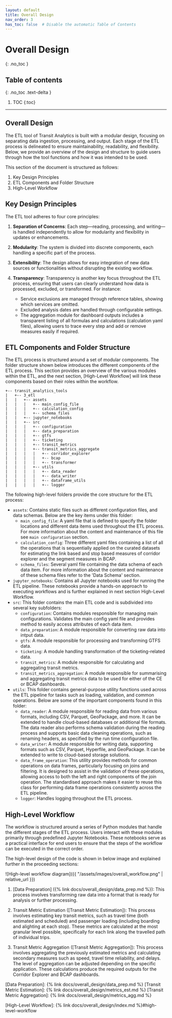 ```yaml
---
layout: default
title: Overall Design
nav_order: 3
has_toc: false  # Disable the automatic Table of Contents
---
```



# Overall Design
{: .no_toc }
## Table of contents
{: .no_toc .text-delta }

1. TOC
{:toc}

---

## Overall Design

The ETL tool of Transit Analytics is built with a modular design, focusing on separating data ingestion, processing, and
output. Each stage of the ETL process is delineated to ensure maintainability, readability, and flexibility.
Below, we provide an overview of the design and structure to guide users through how the tool functions and how it was
intended to be used. 

This section of the document is structured as follows: 
1. Key Design Principles
2. ETL Components and Folder Structure
3. High-Level Workflow

## Key Design Principles

The ETL tool adheres to four core principles:

1. **Separation of Concerns**: Each step—reading, processing, and writing—is handled independently to allow for modularity and flexibility in updates or enhancements.

2. **Modularity**: The system is divided into discrete components, each handling a specific part of the process.

3. **Extensibility**: The design allows for easy integration of new data sources or functionalities without disrupting the existing workflow.

4. **Transparency**: Transparency is another key focus throughout the ETL process, ensuring that users can clearly understand how data is processed, excluded, or transformed. For instance:
    - Service exclusions are managed through reference tables, showing which services are omitted.
    - Excluded analysis dates are handled through configurable settings.
    - The aggregation module for dashboard outputs includes a transparent listing of all formulas and calculations (calculation yaml files), allowing users to trace every step and add or remove measures easily if required.

## ETL Components and Folder Structure

The ETL process is structured around a set of modular components. The folder structure shown below introduces the different components of the ETL process. This section provides an overview of the various modules within the ETL, and the next section, [High-Level Workflow] will link these components based on their roles within the workflow.

```shell
+-- transit_analytics_tools
|   +-- 3_etl
|   |   +-- assets
|   |   |   +-- main_config_file
|   |   |   +-- calculation_config
|   |   |   +-- schema_files
|   |   +-- jupyter_notebooks
|   |   +-- src
|   |   |   +-- configuration
|   |   |   +-- data_preparation
|   |   |   +-- gtfs
|   |   |   +-- ticketing
|   |   |   +-- transit_metrics
|   |   |   +-- transit_metrics_aggregate
|   |   |   |   +-- corridor_explorer
|   |   |   |   +-- bcap
|   |   |   |   +-- transformer
|   |   |   +-- utils
|   |   |   |   +-- data_reader
|   |   |   |   +-- data_writer
|   |   |   |   +-- dataframe_utils
|   |   |   |   +-- logger
```

The following high-level folders provide the core structure for the ETL process:

- `assets`: Contains static files such as different configuration files, and data schemas. Below are the key items under this folder:
  - `main_config_file`: A yaml file that is defined to specify the folder locations and different data items used throughout the ETL process. For more information about the content and maintenance of this file see `main configuration` section.  
  - `calculation_config`: Three different yaml files containing a list of all the operations that is sequentially applied on the curated datasets for estimating the link based and stop based measures of corridor explorer and the segment measures in BCAP. 
  - `schema_files`: Several yaml file containing the data schema of each data item. For more information about the content and maintenance of these schema files refer to the 'Data Schema' section. 
- `jupyter_notebooks`: Contains all Jupyter notebooks used for running the ETL pipeline. These notebooks provide a hands-on approach to executing workflows and is further explained in next section High-Level Workflow.
- `src`: This folder contains the main ETL code and is subdivided into several key subfolders:
  - `configuration`: Contains modules responsible for managing main configurations. Validates the main config yaml file and provides method to easily access attributes of each data item.
  - `data_preparation`: A module responsible for converting raw data into intput data.
  - `gtfs`: A module responsible for processing and transforming GTFS data.
  - `ticketing`: A module handling transformation of the ticketing-related data.
  - `transit_metrics`: A module responsible for calculating and aggregating transit metrics.
  - `transit_metrics_aggregation`: A module responsible for summarising and aggregating transit metrics data to be used for either of the CE or BCAP dashboards.
- `utils`: This folder contains general-purpose utility functions used across the ETL pipeline for tasks such as loading, validation, and common operations. Below are some of the important components found in this folder:
  - `data_reader`: A module responsible for reading data from various formats, including CSV, Parquet, GeoPackage, and more. It can be extended to handle cloud-based databases or additional file formats. The data reader also performs schema validation during the reading process and supports basic data cleaning operations, such as renaming headers, as specified by the run time configuration file.
  - `data_writer`: A module responsible for writing data, supporting formats such as CSV, Parquet, Hyperfile, and GeoPackage. It can be extended to write to cloud-based storage solutions. 
  - `data_frame_operation`: This utility provides methods for common operations on data frames, particularly focusing on joins and filtering. It is designed to assist in the validation of these operations, allowing access to both the left and right components of the join operation. The standardised approach makes it easier to reuse this class for performing data frame operations consistently across the ETL pipeline.
  - `logger`: Handles logging throughout the ETL process. 


## High-Level Workflow

The workflow is structured around a series of Python modules that handle the different stages of the ETL process. Users
interact with these modules primarily through predefined Jupyter Notebooks. These notebooks serve as a practical
interface for end users to ensure that the steps of the workflow can be executed in the correct order.

The high-level design of the code is shown in below image and explained further in the proceeding sections:

![High-level workflow diagram]({{ "/assets/images/overall_workflow.png" | relative_url }})

1. [Data Preparation] ({% link docs/overall_design/data_prep.md %}): This process involves transforming raw data into a format that is ready for analysis or further processing.

2. Transit Metric Estimation ([Transit Metric Estimation]): This process involves estimating key transit metrics, such as travel time (both estimated and scheduled) and passenger loading (including boarding and alighting at each stop). These metrics are calculated at the most granular level possible, specifically for each link along the travelled path of individual trips.

3. Transit Metric Aggregation ([Transit Metric Aggregation]): This process involves aggregating the previously estimated metrics and calculating secondary measures such as speed, travel time reliability, and delays. The level of aggregation can be adjusted depending on the specific application. These calculations produce the required outputs for the Corridor Explorer and BCAP dashboards.

[Data Preparation]: {% link docs/overall_design/data_prep.md %}
[Transit Metric Estimation]: {% link docs/overall_design/metrics_est.md %}
[Transit Metric Aggregation]: {% link docs/overall_design/metrics_agg.md %}

[High-Level Workflow]: {% link docs/overall_design/index.md %}#high-level-workflow

